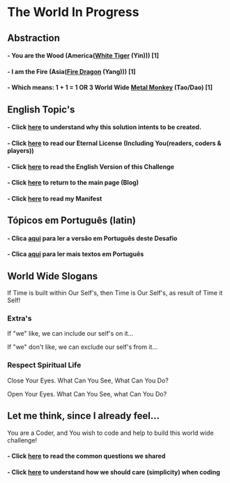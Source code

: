 # The World In Progress

## Abstraction 

#### - You are the Wood (<b>America</b>([White Tiger](./letters/Tiger_America.md) (Yin))) [1] 
#### - I am the Fire (<b>Asia</b>([Fire Dragon](./letters/Dragon_Asia.md) (Yang))) [1]
#### - Which means: 1 + 1 = 1 OR 3 <b>World Wide</b> [Metal Monkey](./letters/Tempo.md) (Tao/Dao) [1]

## English Topic's

#### - Click [here](./dao/README.md) to understand why this solution intents to be created. 

#### - Click [here](./letters/Eternal_License.md) to read our Eternal License (Including You(readers, coders & players))

#### - Click [here](./EN_EN/README.md) to read the English Version of this Challenge

#### - Click [here](https://wiki.odicforcesounds.com/static/src/b.html) to return to the main page (Blog)

#### - Click [here](./MANIFEST.md) to read my Manifest

## Tópicos em Português (latin)

#### - Clica [aqui](./dm/README.md) para ler a versão em Português deste Desafio

#### - Clica [aqui](./tm/README.md) para ler mais textos em Português

## World Wide Slogans

If Time is built within Our Self's, then Time is Our Self's, as result of Time it Self!

### Extra's

If "we" like, we can include our self's on it...

If "we" don't like, we can exclude our self's from it...

### Respect Spiritual Life

Close Your Eyes. What Can You See, What Can You Do?

Open Your Eyes. What Can You See, what Can You Do?

## Let me think, since I already feel...

You are a Coder, and You wish to code and help to build this world wide challenge!

#### - Click [here](./plan/Questions.md) to read the common questions we shared

#### - Click [here](./plan/psudoCode.md) to understand how we should care (simplicity) when coding

